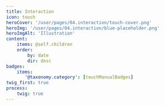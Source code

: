 ```yaml
---
title: Interaction
icon: touch
heroCover: '/user/pages/04.interaction/touch-cover.png'
heroImg: '/user/pages/04.interaction/blue-placeholder.png'
heroImgAlt: 'Illustration'
content:
    items: @self.children
    order:
        by: date
        dir: desc
badges:
    items:
       '@taxonomy.category': [touchManualBadges]
twig_first: true
process:
    twig: true
---
```

